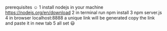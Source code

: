 prerequisites ☺️
1 install nodejs in your machine https://nodejs.org/en/download
2 in terminal run npm install
3 npm server.js
4 in browser localhost:8888 a unique link will be generated copy the link and paste it in new tab
5 all set 😃
